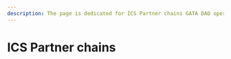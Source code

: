 ```yaml
---
description: The page is dedicated for ICS Partner chains GATA DAO operates.
---
```


# ICS Partner chains

